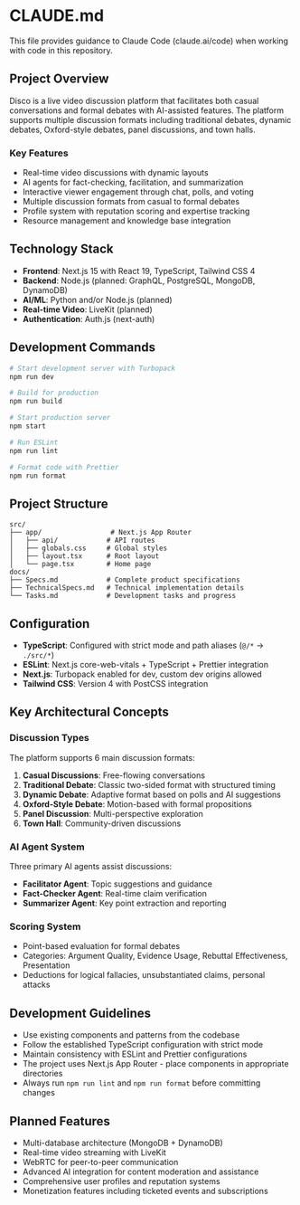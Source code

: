 # CLAUDE.md

This file provides guidance to Claude Code (claude.ai/code) when working with code in this repository.

## Project Overview

Disco is a live video discussion platform that facilitates both casual conversations and formal debates with AI-assisted features. The platform supports multiple discussion formats including traditional debates, dynamic debates, Oxford-style debates, panel discussions, and town halls.

### Key Features
- Real-time video discussions with dynamic layouts
- AI agents for fact-checking, facilitation, and summarization
- Interactive viewer engagement through chat, polls, and voting
- Multiple discussion formats from casual to formal debates
- Profile system with reputation scoring and expertise tracking
- Resource management and knowledge base integration

## Technology Stack

- **Frontend**: Next.js 15 with React 19, TypeScript, Tailwind CSS 4
- **Backend**: Node.js (planned: GraphQL, PostgreSQL, MongoDB, DynamoDB)
- **AI/ML**: Python and/or Node.js (planned)
- **Real-time Video**: LiveKit (planned)
- **Authentication**: Auth.js (next-auth)

## Development Commands

```bash
# Start development server with Turbopack
npm run dev

# Build for production
npm run build

# Start production server
npm start

# Run ESLint
npm run lint

# Format code with Prettier
npm run format
```

## Project Structure

```
src/
├── app/                 # Next.js App Router
│   ├── api/            # API routes
│   ├── globals.css     # Global styles
│   ├── layout.tsx      # Root layout
│   └── page.tsx        # Home page
docs/
├── Specs.md            # Complete product specifications
├── TechnicalSpecs.md   # Technical implementation details
└── Tasks.md            # Development tasks and progress
```

## Configuration

- **TypeScript**: Configured with strict mode and path aliases (`@/*` → `./src/*`)
- **ESLint**: Next.js core-web-vitals + TypeScript + Prettier integration
- **Next.js**: Turbopack enabled for dev, custom dev origins allowed
- **Tailwind CSS**: Version 4 with PostCSS integration

## Key Architectural Concepts

### Discussion Types
The platform supports 6 main discussion formats:
1. **Casual Discussions**: Free-flowing conversations
2. **Traditional Debate**: Classic two-sided format with structured timing
3. **Dynamic Debate**: Adaptive format based on polls and AI suggestions
4. **Oxford-Style Debate**: Motion-based with formal propositions
5. **Panel Discussion**: Multi-perspective exploration
6. **Town Hall**: Community-driven discussions

### AI Agent System
Three primary AI agents assist discussions:
- **Facilitator Agent**: Topic suggestions and guidance
- **Fact-Checker Agent**: Real-time claim verification
- **Summarizer Agent**: Key point extraction and reporting

### Scoring System
- Point-based evaluation for formal debates
- Categories: Argument Quality, Evidence Usage, Rebuttal Effectiveness, Presentation
- Deductions for logical fallacies, unsubstantiated claims, personal attacks

## Development Guidelines

- Use existing components and patterns from the codebase
- Follow the established TypeScript configuration with strict mode
- Maintain consistency with ESLint and Prettier configurations
- The project uses Next.js App Router - place components in appropriate directories
- Always run `npm run lint` and `npm run format` before committing changes

## Planned Features

- Multi-database architecture (MongoDB + DynamoDB)
- Real-time video streaming with LiveKit
- WebRTC for peer-to-peer communication
- Advanced AI integration for content moderation and assistance
- Comprehensive user profiles and reputation systems
- Monetization features including ticketed events and subscriptions